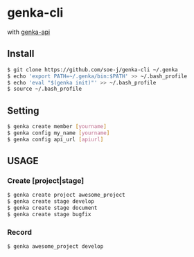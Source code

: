 # genka-cli

with [genka-api](https://github.com/soe-j/genka-api)

## Install
~~~bash
$ git clone https://github.com/soe-j/genka-cli ~/.genka
$ echo 'export PATH=~/.genka/bin:$PATH' >> ~/.bash_profile
$ echo 'eval "$(genka init)"' >> ~/.bash_profile
$ source ~/.bash_profile
~~~

## Setting
~~~bash
$ genka create member [yourname]
$ genka config my_name [yourname]
$ genka config api_url [apiurl]
~~~

## USAGE
### Create [project|stage]
~~~bash
$ genka create project awesome_project
$ genka create stage develop
$ genka create stage document
$ genka create stage bugfix
~~~

### Record
~~~bash
$ genka awesome_project develop
~~~
